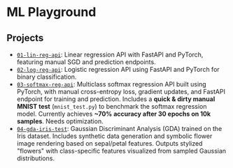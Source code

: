 # ML Playground

## Projects

- [`01-lin-reg-api`](./01-lin-reg-api): Linear regression API with FastAPI and PyTorch, featuring manual SGD and prediction endpoints.
- [`02-log-reg-api`](./02-log-reg-api): Logistic regression API using FastAPI and PyTorch for binary classification.
- [`03-softmax-reg-api`](./03-softmax-reg-api): Multiclass softmax regression API built using PyTorch, with manual cross-entropy loss, gradient updates, and FastAPI endpoint for training and prediction. Includes a **quick & dirty manual MNIST test** (`mnist_test.py`) to benchmark the softmax regression model. Currently achieves **~70% accuracy after 30 epochs on 10k samples**. Needs optimization.
- [`04-gda-iris-test`](./04-gda-iris-test): Gaussian Discriminant Analysis (GDA) trained on the Iris dataset. Includes synthetic data generation and symbolic flower image rendering based on sepal/petal features. Outputs stylized "flowers" with class-specific features visualized from sampled Gaussian distributions.

